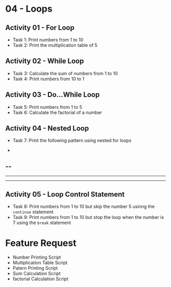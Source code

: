# 04 - Loops

## Activity 01 - For Loop

- Task 1: Print numbers from 1 to 10
- Task 2: Print the multiplication table of 5

## Activity 02 - While Loop

- Task 3: Calculate the sum of numbers from 1 to 10
- Task 4: Print numbers from 10 to 1

## Activity 03 - Do...While Loop

- Task 5: Print numbers from 1 to 5
- Task 6: Calculate the factorial of a number

## Activity 04 - Nested Loop

- Task 7: Print the following pattern using nested for loops

-
--
---
----
-----

## Activity 05 - Loop Control Statement

- Task 8: Print numbers from 1 to 10 but skip the number 5 usinng the `continue` statement
- Task 9: Print numbers from 1 to 10 but stop the loop when the number is 7 using the `break` statement

# Feature Request

- Number Printing Script
- Multiplication Table Script
- Patern Printing Script
- Sum Calculation Script
- factorial Calculation Script
